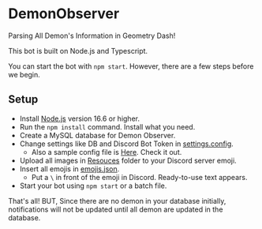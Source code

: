 # DemonObserver
Parsing All Demon's Information in Geometry Dash!

This bot is built on Node.js and Typescript.

You can start the bot with `npm start`. However, there are a few steps before we begin.

## Setup 
- Install [Node.js](https://nodejs.org/) version 16.6 or higher.
- Run the `npm install` command. Install what you need.
- Create a MySQL database for Demon Observer.
- Change settings like DB and Discord Bot Token in [settings.config](https://github.com/RedLime/DemonObserver/blob/master/config/settings.json).
  - Also a sample config file is [Here](https://github.com/RedLime/DemonObserver/blob/master/config/settings_sample.jsonc). Check it out.
- Upload all images in [Resouces](https://github.com/RedLime/DemonObserver/tree/master/resources) folder to your Discord server emoji.
- Insert all emojis in [emojis.json](https://github.com/RedLime/DemonObserver/blob/master/config/emojis.json).
  - Put a `\` in front of the emoji in Discord. Ready-to-use text appears.
- Start your bot using `npm start` or a batch file.

That's all! BUT, Since there are no demon in your database initially, notifications will not be updated until all demon are updated in the database.
